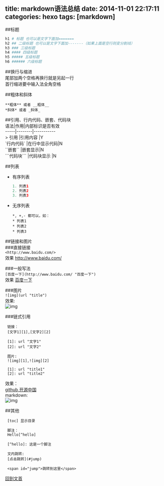 title: markdown语法总结
date: 2014-11-01 22:17:11
categories: hexo
tags: [markdown]
---

##<span id="jump">标题</span>  
```bash
h1 # 标题 也可以是文字下面加=======  
h2 ## 二级标题 也可以是文字下面加-------（如果上面是空行则变分割线）  
h3 ### 三级标题  
h4 #### 四级标题  
h5 ##### 五级标题  
h6 ###### 六级标题  
```  

##换行与缩进  
尾部加两个空格再换行就是另起一行  
首行缩进要中输入法全角空格  

##粗体和斜体  
```
**粗体** 或者 __粗体__  
*斜体* 或者 _斜体_  
```  

<!--more-->
##引用、行内代码、嵌套、代码块  
语法|作用|内部标识是否有效  
-----|--------|-----------  
\> 引用 |引用内容 |Y  
\`行内代码\` |在行中显示代码|N  
\`\`嵌套\`\` |嵌套显示|N  
\`\`\`代码块\`\`\` |代码块显示	|N  

##列表  
* 有序列表  
    ```java
    1. 列表1  
    2. 列表2  
    3. 列表3  
    ```
    
* 无序列表  

    ```
    *, +,- 都可以，如：  
    * 列表1  
    * 列表2  
    * 列表3  
    ```

##链接和图片  
###直接链接  
`<http://www.baidu.com/>`  
效果  <http://www.baidu.com/>

###一般写法  
`[百度一下](http://www.baidu.com/ "百度一下")`  
效果  [百度一下](http://www.baidu.com/ "百度一下")  

###图片  
`![img](url "title")`  
效果:  
![img](http://ww2.sinaimg.cn/large/5e8cb366jw1e85r40u55hj20b40b4q2x.jpg "markdown")  

###链式引用  
```
 链接：  
 [文字1][1],[文字2][2]  

 [1]: url "文字1"  
 [2]: url "文字2"  

 图片:  
 ![img][1],![img][2]  

 [1]: url "title1"  
 [2]: url "title2"  
```

效果：  
 [github][1],[开源中国][2]  
 markdown:  
 ![img][3]  

##其他  
```
 [toc] 显示目录

 脚注：  
 Hello[^hello]  

 [^hello]: 这是一个脚注

 文内跳转:  
 [点击跳转](#jump)  

 <span id="jump">跳转到这里</span>

``` 

[回到文首](#jump)

[1]: https://github.com/ "github"  
[2]: http://www.oschina.net/ "开源中国"  
[3]: http://ww2.sinaimg.cn/large/5e8cb366jw1e85r40u55hj20b40b4q2x.jpg "markdown"  
